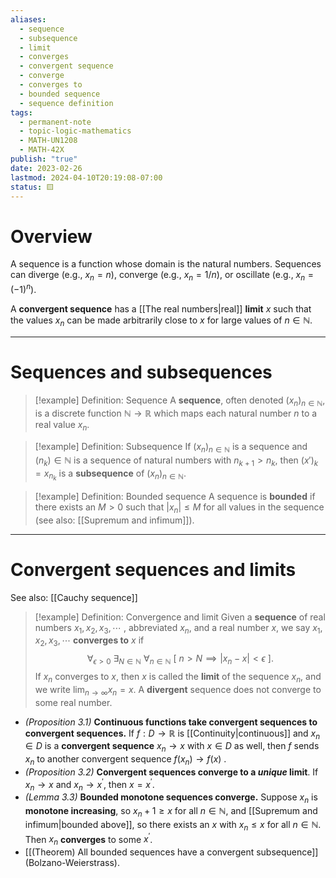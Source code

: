 ```yaml
---
aliases:
  - sequence
  - subsequence
  - limit
  - converges
  - convergent sequence
  - converge
  - converges to
  - bounded sequence
  - sequence definition
tags:
  - permanent-note
  - topic-logic-mathematics
  - MATH-UN1208
  - MATH-42X
publish: "true"
date: 2023-02-26
lastmod: 2024-04-10T20:19:08-07:00
status: 🟨
---
```

# Overview

A sequence is a function whose domain is the natural numbers. Sequences can diverge (e.g., $x_n = n$), converge (e.g., $x_n = 1/n$), or oscillate (e.g., $x_n = (-1)^n$).

A **convergent sequence** has a [[The real numbers|real]] **limit** $x$ such that the values $x_n$ can be made arbitrarily close to $x$ for large values of $n \in \mathbb N$.

---
# Sequences and subsequences

>[!example] Definition: Sequence
>A **sequence**, often denoted $(x_n)_{n \in \mathbb N}$, is a discrete function $\mathbb N \to \mathbb R$ which maps each natural number $n$ to a real value $x_n$. 

>[!example] Definition: Subsequence
>If $(x_n)_{n \in \mathbb N}$ is a sequence and $(n_k) \in \mathbb N$ is a sequence of natural numbers with $n_{k+1} > n_k$, then $(x')_k = x_{n_k}$ is a **subsequence** of $(x_n)_{n \in \mathbb N}$.

>[!example] Definition: Bounded sequence
>A sequence is **bounded** if there exists an $M > 0$ such that $|x_n| \leq M$ for all values in the sequence (see also: [[Supremum and infimum]]).

---
# Convergent sequences and limits

See also: [[Cauchy sequence]]

>[!example] Definition: Convergence and limit
>Given a **sequence** of real numbers $x_1, x_2, x_3, \cdots$ , abbreviated $x_n$, and a real number $x$, we say $x_1, x_2, x_3, \cdots$ **converges to** $x$ if 
>$$ 
>\forall_{\epsilon > 0} \ \exists_{N \in \mathbb N} \ \forall_{n \in \mathbb N} \ [ \ n > N \implies |x_n - x| < \epsilon \ ]. 
>$$
>If $x_n$ converges to $x$, then $x$ is called the **limit** of the sequence $x_n$, and we write $\lim_{n \to \infty} x_n = x$. A **divergent** sequence does not converge to some real number.

- *(Proposition 3.1)* **Continuous functions take convergent sequences to convergent sequences.** If $f: D \to \mathbb R$ is [[Continuity|continuous]] and $x_n \in D$ is a **convergent sequence** $x_n \to x$ with $x \in D$ as well, then $f$ sends $x_n$ to another convergent sequence $f(x_n) \to f(x)$ .
- *(Proposition 3.2)* **Convergent sequences converge to a *unique* limit**. If $x_n \to x$ and $x_n \to x^\prime$, then $x = x^\prime$.
- *(Lemma 3.3)* **Bounded monotone sequences converge.** Suppose $x_n$ is **monotone increasing**, so $x_n +1 \geq x$ for all $n \in \mathbb N$, and [[Supremum and infimum|bounded above]], so there exists an $x$ with $x_n \leq x$ for all $n \in \mathbb N$. Then $x_n$ **converges** to some $x^\prime$.
- [[(Theorem) All bounded sequences have a convergent subsequence]] (Bolzano-Weierstrass).